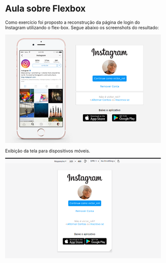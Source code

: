 # Aula sobre Flexbox

Como exercício foi proposto a reconstrução da página de login do Instagram utilizando o flex-box. Segue abaixo os screenshots do resultado:

![Screenshot tela 1](./img/screenshot.png)

Exibição da tela para dispositivos móveis.

![Screenshot mobile](./img/screenshot_mobile.png)

